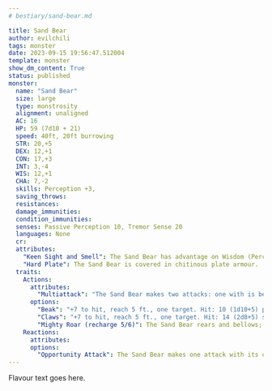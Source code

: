 ```yaml
---
# bestiary/sand-bear.md

title: Sand Bear
author: evilchili
tags: monster
date: 2023-09-15 19:56:47.512004
template: monster
show_dm_content: True
status: published
monster:
  name: "Sand Bear"
  size: large
  type: monstrosity
  alignment: unaligned
  AC: 16
  HP: 59 (7d10 + 21)
  speed: 40ft, 20ft burrowing
  STR: 20,+5
  DEX: 12,+1
  CON: 17,+3
  INT: 3,-4
  WIS: 12,+1
  CHA: 7,-2
  skills: Perception +3,
  saving_throws:
  resistances:
  damage_immunities:
  condition_immunities: 
  senses: Passive Perception 10, Tremor Sense 20
  languages: None
  cr:
  attributes:
    "Keen Sight and Smell": The Sand Bear has advantage on Wisdom (Perception  checks that rely on sight or smell.
    "Hard Plate": The Sand Bear is covered in chitinous plate armour.
  traits:
    Actions:
      attributes:
        "Multiattack": "The Sand Bear makes two attacks: one with is beak and one with its claws."
      options:
        "Beak": "+7 to hit, reach 5 ft., one target. Hit: 10 (1d10+5) piercing damage."
        "Claws": "+7 to hit, reach 5 ft., one target. Hit: 14 (2d8+5) slashing damage."
        "Mighty Roar (recharge 5/6)": The Sand Bear rears and bellows; any creature that can hear it within 300ft must succeed a DC 15 WIS saving throw or be frightened for one minute. The 
    Reactions:
      attributes:
      options:
        "Opportunity Attack": The Sand Bear makes one attack with its claws.
---
```


Flavour text goes here.
